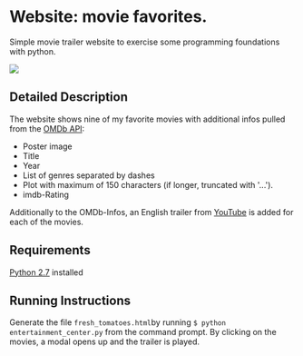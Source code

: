 # Website: movie favorites.
Simple movie trailer website to exercise some programming foundations with python.

![](http://image-store.slidesharecdn.com/c88c88e8-af48-4586-9290-c5faf39499b5-large.jpeg)


## Detailed Description
The website shows nine of my favorite movies with additional infos pulled from the [OMDb API][3]:
- Poster image
- Title
- Year
- List of genres separated by dashes
- Plot with maximum of 150 characters (if longer, truncated with '...').
- imdb-Rating

Additionally to the OMDb-Infos, an English trailer from [YouTube][4] is added for each of the movies.

## Requirements
[Python 2.7][5] installed

## Running Instructions
Generate the file `fresh_tomatoes.html`by running `$ python entertainment_center.py` from the command prompt. By clicking on the movies, a modal opens up and the trailer is played.

[1]: https://www.udacity.com/course/full-stack-web-developer-nanodegree--nd004 "Udacity Nanodegree: Full Stack Web Developer"
[2]: https://www.udacity.com/course/programming-foundations-with-python--ud036-nd "Udacity Course: Programming Foundations with Python"
[3]: http://www.omdbapi.com/ "OMDb API - The Open Movie Database"
[4]: https://www.youtube.com/ "YouTube Website"
[5]: https://www.python.org/downloads/ "Download Python"

